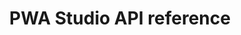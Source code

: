 ---
title: PWA Studio API reference
description: This is the overview page for the PWA Studio API reference section
--- 